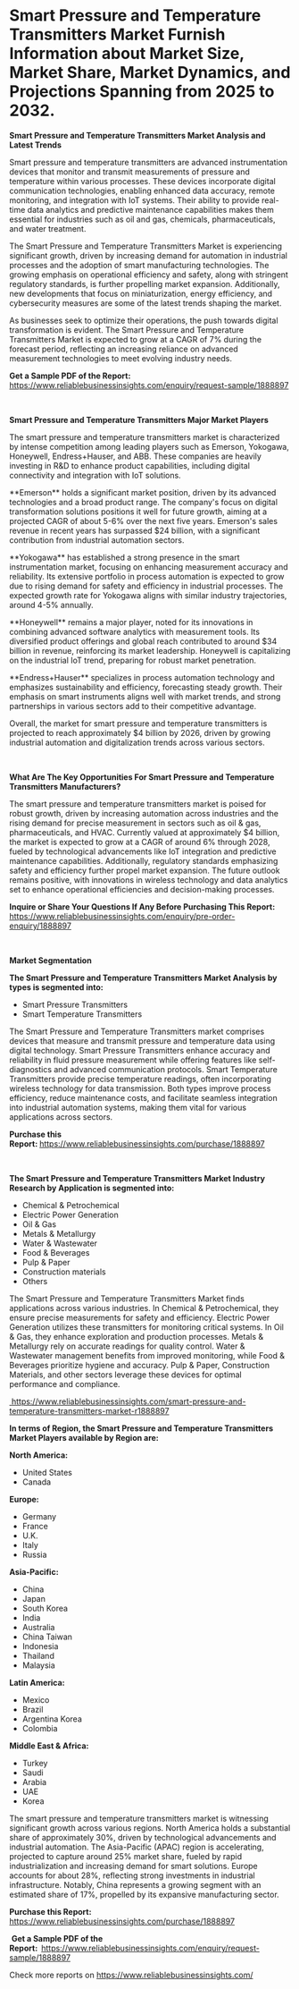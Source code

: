 <p><h1>Smart Pressure and Temperature Transmitters Market Furnish Information about Market Size, Market Share, Market Dynamics, and Projections Spanning from 2025 to 2032.</h1></p><p><strong>Smart Pressure and Temperature Transmitters Market Analysis and Latest Trends</strong></p>
<p><p>Smart pressure and temperature transmitters are advanced instrumentation devices that monitor and transmit measurements of pressure and temperature within various processes. These devices incorporate digital communication technologies, enabling enhanced data accuracy, remote monitoring, and integration with IoT systems. Their ability to provide real-time data analytics and predictive maintenance capabilities makes them essential for industries such as oil and gas, chemicals, pharmaceuticals, and water treatment.</p><p>The Smart Pressure and Temperature Transmitters Market is experiencing significant growth, driven by increasing demand for automation in industrial processes and the adoption of smart manufacturing technologies. The growing emphasis on operational efficiency and safety, along with stringent regulatory standards, is further propelling market expansion. Additionally, new developments that focus on miniaturization, energy efficiency, and cybersecurity measures are some of the latest trends shaping the market.</p><p>As businesses seek to optimize their operations, the push towards digital transformation is evident. The Smart Pressure and Temperature Transmitters Market is expected to grow at a CAGR of 7% during the forecast period, reflecting an increasing reliance on advanced measurement technologies to meet evolving industry needs.</p></p>
<p><strong>Get a Sample PDF of the Report:&nbsp;</strong> <a href="https://www.reliablebusinessinsights.com/enquiry/request-sample/1888897?utm_campaign=3074&utm_medium=2&utm_source=Github&utm_content=ia&utm_term=28032025&utm_id=smart-pressure-and-temperature-transmitters">https://www.reliablebusinessinsights.com/enquiry/request-sample/1888897</a></p>
<p>&nbsp;</p>
<p><strong>Smart Pressure and Temperature Transmitters Major Market Players</strong></p>
<p><p>The smart pressure and temperature transmitters market is characterized by intense competition among leading players such as Emerson, Yokogawa, Honeywell, Endress+Hauser, and ABB. These companies are heavily investing in R&D to enhance product capabilities, including digital connectivity and integration with IoT solutions.</p><p>**Emerson** holds a significant market position, driven by its advanced technologies and a broad product range. The company's focus on digital transformation solutions positions it well for future growth, aiming at a projected CAGR of about 5-6% over the next five years. Emerson's sales revenue in recent years has surpassed $24 billion, with a significant contribution from industrial automation sectors.</p><p>**Yokogawa** has established a strong presence in the smart instrumentation market, focusing on enhancing measurement accuracy and reliability. Its extensive portfolio in process automation is expected to grow due to rising demand for safety and efficiency in industrial processes. The expected growth rate for Yokogawa aligns with similar industry trajectories, around 4-5% annually.</p><p>**Honeywell** remains a major player, noted for its innovations in combining advanced software analytics with measurement tools. Its diversified product offerings and global reach contributed to around $34 billion in revenue, reinforcing its market leadership. Honeywell is capitalizing on the industrial IoT trend, preparing for robust market penetration.</p><p>**Endress+Hauser** specializes in process automation technology and emphasizes sustainability and efficiency, forecasting steady growth. Their emphasis on smart instruments aligns well with market trends, and strong partnerships in various sectors add to their competitive advantage.</p><p>Overall, the market for smart pressure and temperature transmitters is projected to reach approximately $4 billion by 2026, driven by growing industrial automation and digitalization trends across various sectors.</p></p>
<p>&nbsp;</p>
<p><strong>What Are The Key Opportunities For Smart Pressure and Temperature Transmitters Manufacturers?</strong></p>
<p><p>The smart pressure and temperature transmitters market is poised for robust growth, driven by increasing automation across industries and the rising demand for precise measurement in sectors such as oil & gas, pharmaceuticals, and HVAC. Currently valued at approximately $4 billion, the market is expected to grow at a CAGR of around 6% through 2028, fueled by technological advancements like IoT integration and predictive maintenance capabilities. Additionally, regulatory standards emphasizing safety and efficiency further propel market expansion. The future outlook remains positive, with innovations in wireless technology and data analytics set to enhance operational efficiencies and decision-making processes.</p></p>
<p><strong>Inquire or Share Your Questions If Any Before Purchasing This Report:</strong> <a href="https://www.reliablebusinessinsights.com/enquiry/pre-order-enquiry/1888897?utm_campaign=3074&utm_medium=2&utm_source=Github&utm_content=ia&utm_term=28032025&utm_id=smart-pressure-and-temperature-transmitters">https://www.reliablebusinessinsights.com/enquiry/pre-order-enquiry/1888897</a></p>
<p>&nbsp;</p>
<p><strong>Market Segmentation</strong></p>
<p><strong>The Smart Pressure and Temperature Transmitters Market Analysis by types is segmented into:</strong></p>
<p><ul><li>Smart Pressure Transmitters</li><li>Smart Temperature Transmitters</li></ul></p>
<p><p>The Smart Pressure and Temperature Transmitters market comprises devices that measure and transmit pressure and temperature data using digital technology. Smart Pressure Transmitters enhance accuracy and reliability in fluid pressure measurement while offering features like self-diagnostics and advanced communication protocols. Smart Temperature Transmitters provide precise temperature readings, often incorporating wireless technology for data transmission. Both types improve process efficiency, reduce maintenance costs, and facilitate seamless integration into industrial automation systems, making them vital for various applications across sectors.</p></p>
<p><strong>Purchase this Report:&nbsp;</strong><a href="https://www.reliablebusinessinsights.com/purchase/1888897?utm_campaign=3074&utm_medium=2&utm_source=Github&utm_content=ia&utm_term=28032025&utm_id=smart-pressure-and-temperature-transmitters">https://www.reliablebusinessinsights.com/purchase/1888897</a></p>
<p>&nbsp;</p>
<p><strong>The Smart Pressure and Temperature Transmitters Market Industry Research by Application is segmented into:</strong></p>
<p><ul><li>Chemical & Petrochemical</li><li>Electric Power Generation</li><li>Oil & Gas</li><li>Metals & Metallurgy</li><li>Water & Wastewater</li><li>Food & Beverages</li><li>Pulp & Paper</li><li>Construction materials</li><li>Others</li></ul></p>
<p><p>The Smart Pressure and Temperature Transmitters Market finds applications across various industries. In Chemical & Petrochemical, they ensure precise measurements for safety and efficiency. Electric Power Generation utilizes these transmitters for monitoring critical systems. In Oil & Gas, they enhance exploration and production processes. Metals & Metallurgy rely on accurate readings for quality control. Water & Wastewater management benefits from improved monitoring, while Food & Beverages prioritize hygiene and accuracy. Pulp & Paper, Construction Materials, and other sectors leverage these devices for optimal performance and compliance.</p></p>
<p><a href="https://www.reliablebusinessinsights.com/smart-pressure-and-temperature-transmitters-market-r1888897?utm_campaign=3074&utm_medium=2&utm_source=Github&utm_content=ia&utm_term=28032025&utm_id=smart-pressure-and-temperature-transmitters">&nbsp;https://www.reliablebusinessinsights.com/smart-pressure-and-temperature-transmitters-market-r1888897</a></p>
<p><strong>In terms of Region, the Smart Pressure and Temperature Transmitters Market Players available by Region are:</strong></p>
<p>
    <p> <strong> North America: </strong>
        <ul>
            <li>United States</li>
            <li>Canada</li>
        </ul>
        </p> 
    <p> <strong> Europe: </strong>
        <ul>
            <li>Germany</li>
            <li>France</li>
            <li>U.K.</li>
            <li>Italy</li>
            <li>Russia</li>
        </ul>
        </p> 
    <p> <strong> Asia-Pacific: </strong>
        <ul>
            <li>China</li>
            <li>Japan</li>
            <li>South Korea</li>
            <li>India</li>
            <li>Australia</li>
            <li>China Taiwan</li>
            <li>Indonesia</li>
            <li>Thailand</li>
            <li>Malaysia</li>
        </ul>
        </p> 
    <p> <strong> Latin America: </strong>
        <ul>
            <li>Mexico</li>
            <li>Brazil</li>
            <li>Argentina Korea</li>
            <li>Colombia</li>
        </ul>
        </p> 
    <p> <strong> Middle East & Africa: </strong>
        <ul>
            <li>Turkey</li>
            <li>Saudi</li>
            <li>Arabia</li>
            <li>UAE</li>
            <li>Korea</li>
        </ul>
    </p>
    </p>
<p><p>The smart pressure and temperature transmitters market is witnessing significant growth across various regions. North America holds a substantial share of approximately 30%, driven by technological advancements and industrial automation. The Asia-Pacific (APAC) region is accelerating, projected to capture around 25% market share, fueled by rapid industrialization and increasing demand for smart solutions. Europe accounts for about 28%, reflecting strong investments in industrial infrastructure. Notably, China represents a growing segment with an estimated share of 17%, propelled by its expansive manufacturing sector.</p></p>
<p><strong>Purchase this Report: </strong><a href="https://www.reliablebusinessinsights.com/purchase/1888897?utm_campaign=3074&utm_medium=2&utm_source=Github&utm_content=ia&utm_term=28032025&utm_id=smart-pressure-and-temperature-transmitters">https://www.reliablebusinessinsights.com/purchase/1888897</a></p>
<p>&nbsp;<strong>Get a Sample PDF of the Report:&nbsp;&nbsp;</strong><a href="https://www.reliablebusinessinsights.com/enquiry/request-sample/1888897?utm_campaign=3074&utm_medium=2&utm_source=Github&utm_content=ia&utm_term=28032025&utm_id=smart-pressure-and-temperature-transmitters">https://www.reliablebusinessinsights.com/enquiry/request-sample/1888897</a></p>
<p><strong></strong></p>
<p>Check more reports on <a href="https://www.reliablebusinessinsights.com/?utm_campaign=3074&utm_medium=2&utm_source=Github&utm_content=ia&utm_term=28032025&utm_id=smart-pressure-and-temperature-transmitters">https://www.reliablebusinessinsights.com/</a></p>